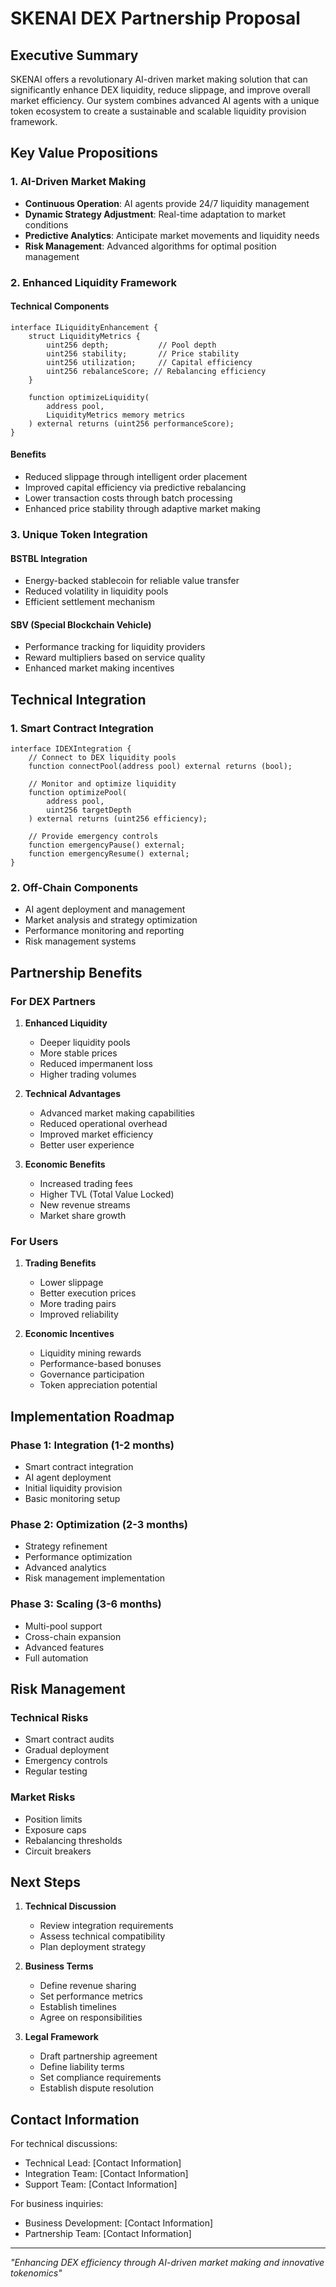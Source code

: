 # SKENAI DEX Partnership Proposal

## Executive Summary

SKENAI offers a revolutionary AI-driven market making solution that can significantly enhance DEX liquidity, reduce slippage, and improve overall market efficiency. Our system combines advanced AI agents with a unique token ecosystem to create a sustainable and scalable liquidity provision framework.

## Key Value Propositions

### 1. AI-Driven Market Making
- **Continuous Operation**: AI agents provide 24/7 liquidity management
- **Dynamic Strategy Adjustment**: Real-time adaptation to market conditions
- **Predictive Analytics**: Anticipate market movements and liquidity needs
- **Risk Management**: Advanced algorithms for optimal position management

### 2. Enhanced Liquidity Framework

#### Technical Components
```solidity
interface ILiquidityEnhancement {
    struct LiquidityMetrics {
        uint256 depth;           // Pool depth
        uint256 stability;       // Price stability
        uint256 utilization;     // Capital efficiency
        uint256 rebalanceScore; // Rebalancing efficiency
    }
    
    function optimizeLiquidity(
        address pool,
        LiquidityMetrics memory metrics
    ) external returns (uint256 performanceScore);
}
```

#### Benefits
- Reduced slippage through intelligent order placement
- Improved capital efficiency via predictive rebalancing
- Lower transaction costs through batch processing
- Enhanced price stability through adaptive market making

### 3. Unique Token Integration

#### BSTBL Integration
- Energy-backed stablecoin for reliable value transfer
- Reduced volatility in liquidity pools
- Efficient settlement mechanism

#### SBV (Special Blockchain Vehicle)
- Performance tracking for liquidity providers
- Reward multipliers based on service quality
- Enhanced market making incentives

## Technical Integration

### 1. Smart Contract Integration
```solidity
interface IDEXIntegration {
    // Connect to DEX liquidity pools
    function connectPool(address pool) external returns (bool);
    
    // Monitor and optimize liquidity
    function optimizePool(
        address pool,
        uint256 targetDepth
    ) external returns (uint256 efficiency);
    
    // Provide emergency controls
    function emergencyPause() external;
    function emergencyResume() external;
}
```

### 2. Off-Chain Components
- AI agent deployment and management
- Market analysis and strategy optimization
- Performance monitoring and reporting
- Risk management systems

## Partnership Benefits

### For DEX Partners
1. **Enhanced Liquidity**
   - Deeper liquidity pools
   - More stable prices
   - Reduced impermanent loss
   - Higher trading volumes

2. **Technical Advantages**
   - Advanced market making capabilities
   - Reduced operational overhead
   - Improved market efficiency
   - Better user experience

3. **Economic Benefits**
   - Increased trading fees
   - Higher TVL (Total Value Locked)
   - New revenue streams
   - Market share growth

### For Users
1. **Trading Benefits**
   - Lower slippage
   - Better execution prices
   - More trading pairs
   - Improved reliability

2. **Economic Incentives**
   - Liquidity mining rewards
   - Performance-based bonuses
   - Governance participation
   - Token appreciation potential

## Implementation Roadmap

### Phase 1: Integration (1-2 months)
- Smart contract integration
- AI agent deployment
- Initial liquidity provision
- Basic monitoring setup

### Phase 2: Optimization (2-3 months)
- Strategy refinement
- Performance optimization
- Advanced analytics
- Risk management implementation

### Phase 3: Scaling (3-6 months)
- Multi-pool support
- Cross-chain expansion
- Advanced features
- Full automation

## Risk Management

### Technical Risks
- Smart contract audits
- Gradual deployment
- Emergency controls
- Regular testing

### Market Risks
- Position limits
- Exposure caps
- Rebalancing thresholds
- Circuit breakers

## Next Steps

1. **Technical Discussion**
   - Review integration requirements
   - Assess technical compatibility
   - Plan deployment strategy

2. **Business Terms**
   - Define revenue sharing
   - Set performance metrics
   - Establish timelines
   - Agree on responsibilities

3. **Legal Framework**
   - Draft partnership agreement
   - Define liability terms
   - Set compliance requirements
   - Establish dispute resolution

## Contact Information

For technical discussions:
- Technical Lead: [Contact Information]
- Integration Team: [Contact Information]
- Support Team: [Contact Information]

For business inquiries:
- Business Development: [Contact Information]
- Partnership Team: [Contact Information]

---

*"Enhancing DEX efficiency through AI-driven market making and innovative tokenomics"*
